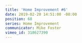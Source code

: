 ```yaml
---
title: 'Home Improvement #6'
date: 2019-02-20 14:51:00 -08:00
position: 68
series: Home Improvement
communicator: Mike Foster
vimeo_id: 318627390
---
```


